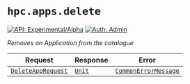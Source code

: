 # `hpc.apps.delete`

[![API: Experimental/Alpha](https://img.shields.io/static/v1?label=API&message=Experimental/Alpha&color=orange&style=flat-square)](/docs/developer-guide/core/api-conventions.md)
[![Auth: Admin](https://img.shields.io/static/v1?label=Auth&message=Admin&color=informational&style=flat-square)](/docs/developer-guide/core/types.md#role)


_Removes an Application from the catalogue_

| Request | Response | Error |
|---------|----------|-------|
|<code><a href='#deleteapprequest'>DeleteAppRequest</a></code>|<code><a href='https://kotlinlang.org/api/latest/jvm/stdlib/kotlin/-unit/'>Unit</a></code>|<code><a href='/docs/reference/dk.sdu.cloud.CommonErrorMessage.md'>CommonErrorMessage</a></code>|


